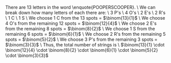 There are 13 letters in the word \enquote{POOPERSCOOPER}. \\
We can break down how many letters of each there are: \\
3 P's \\
4 O's \\
2 E's \\
2 R's \\
1 C \\
1 S \\
We choose 1 C from the 13 spots = $\binom{13}{1}$ \\
We choose 4 O's from the remaining 12 spots = $\binom{12}{4}$ \\
We choose 2 E's from the remaining 8 spots = $\binom{8}{2}$ \\
We choose 1 S from the remaining 6 spots = $\binom{6}{1}$ \\
We choose 2 R's from the remaining 5 spots = $\binom{5}{2}$ \\
We choose 3 P's from the remaining 3 spots = $\binom{3}{3}$ \\
Thus, the total number of strings is \\
$\binom{13}{1} \cdot \binom{12}{4} \cdot \binom{8}{2} \cdot \binom{6}{1} \cdot \binom{5}{2} \cdot \binom{3}{3}$
